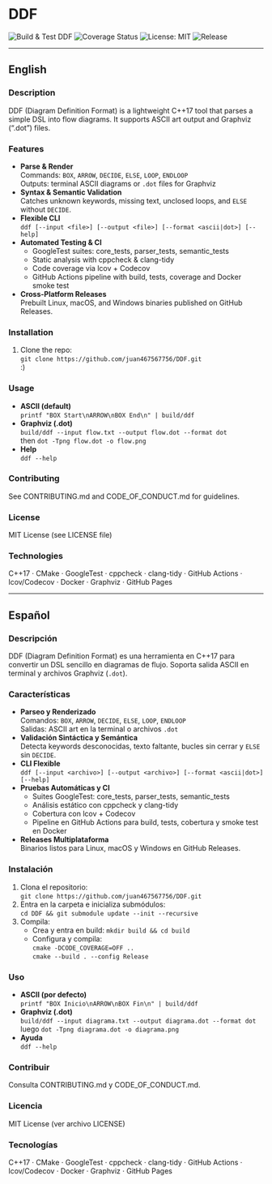 # DDF

![Build & Test DDF](https://github.com/juan467567756/DDF/actions/workflows/build.yml/badge.svg)
![Coverage Status](https://codecov.io/gh/juan467567756/DDF/branch/main/graph/badge.svg)
![License: MIT](https://img.shields.io/github/license/juan467567756/DDF)
![Release](https://img.shields.io/github/v/release/juan467567756/DDF)

---

## English

### Description
DDF (Diagram Definition Format) is a lightweight C++17 tool that parses a simple DSL into flow diagrams. It supports ASCII art output and Graphviz (“.dot”) files.

### Features
- **Parse & Render**  
  Commands: `BOX`, `ARROW`, `DECIDE`, `ELSE`, `LOOP`, `ENDLOOP`  
  Outputs: terminal ASCII diagrams or `.dot` files for Graphviz  
- **Syntax & Semantic Validation**  
  Catches unknown keywords, missing text, unclosed loops, and `ELSE` without `DECIDE`.  
- **Flexible CLI**  
  `ddf [--input <file>] [--output <file>] [--format <ascii|dot>] [--help]`  
- **Automated Testing & CI**  
  - GoogleTest suites: core_tests, parser_tests, semantic_tests  
  - Static analysis with cppcheck & clang-tidy  
  - Code coverage via lcov + Codecov  
  - GitHub Actions pipeline with build, tests, coverage and Docker smoke test  
- **Cross-Platform Releases**  
  Prebuilt Linux, macOS, and Windows binaries published on GitHub Releases.

### Installation
1. Clone the repo:  
   `git clone https://github.com/juan467567756/DDF.git`  
 :)

### Usage
- **ASCII (default)**  
  `printf "BOX Start\nARROW\nBOX End\n" | build/ddf`  
- **Graphviz (.dot)**  
  `build/ddf --input flow.txt --output flow.dot --format dot`  
  then `dot -Tpng flow.dot -o flow.png`  
- **Help**  
  `ddf --help`

### Contributing
See CONTRIBUTING.md and CODE_OF_CONDUCT.md for guidelines.

### License
MIT License (see LICENSE file)

### Technologies
C++17 · CMake · GoogleTest · cppcheck · clang-tidy · GitHub Actions · lcov/Codecov · Docker · Graphviz · GitHub Pages

---

## Español

### Descripción
DDF (Diagram Definition Format) es una herramienta en C++17 para convertir un DSL sencillo en diagramas de flujo. Soporta salida ASCII en terminal y archivos Graphviz (`.dot`).

### Características
- **Parseo y Renderizado**  
  Comandos: `BOX`, `ARROW`, `DECIDE`, `ELSE`, `LOOP`, `ENDLOOP`  
  Salidas: ASCII art en la terminal o archivos `.dot`  
- **Validación Sintáctica y Semántica**  
  Detecta keywords desconocidas, texto faltante, bucles sin cerrar y `ELSE` sin `DECIDE`.  
- **CLI Flexible**  
  `ddf [--input <archivo>] [--output <archivo>] [--format <ascii|dot>] [--help]`  
- **Pruebas Automáticas y CI**  
  - Suites GoogleTest: core_tests, parser_tests, semantic_tests  
  - Análisis estático con cppcheck y clang-tidy  
  - Cobertura con lcov + Codecov  
  - Pipeline en GitHub Actions para build, tests, cobertura y smoke test en Docker  
- **Releases Multiplataforma**  
  Binarios listos para Linux, macOS y Windows en GitHub Releases.

### Instalación
1. Clona el repositorio:  
   `git clone https://github.com/juan467567756/DDF.git`  
2. Entra en la carpeta e inicializa submódulos:  
   `cd DDF && git submodule update --init --recursive`  
3. Compila:  
   - Crea y entra en build: `mkdir build && cd build`  
   - Configura y compila:  
     `cmake -DCODE_COVERAGE=OFF ..`  
     `cmake --build . --config Release`

### Uso
- **ASCII (por defecto)**  
  `printf "BOX Inicio\nARROW\nBOX Fin\n" | build/ddf`  
- **Graphviz (.dot)**  
  `build/ddf --input diagrama.txt --output diagrama.dot --format dot`  
  luego `dot -Tpng diagrama.dot -o diagrama.png`  
- **Ayuda**  
  `ddf --help`

### Contribuir
Consulta CONTRIBUTING.md y CODE_OF_CONDUCT.md.

### Licencia
MIT License (ver archivo LICENSE)

### Tecnologías
C++17 · CMake · GoogleTest · cppcheck · clang-tidy · GitHub Actions · lcov/Codecov · Docker · Graphviz · GitHub Pages
